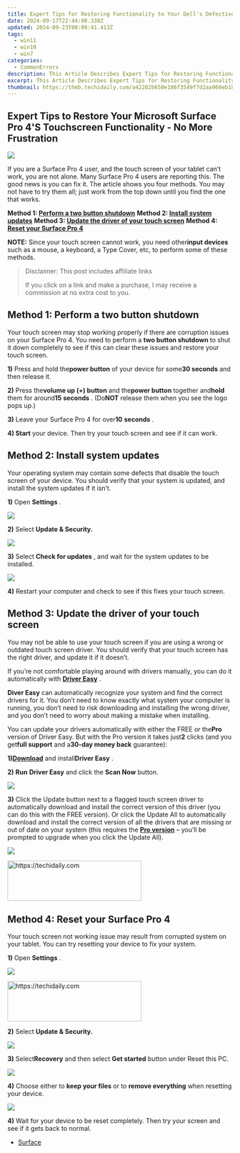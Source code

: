 ```yaml
---
title: Expert Tips for Restoring Functionality to Your Dell's Defective USB Interface
date: 2024-09-17T22:44:00.338Z
updated: 2024-09-23T00:09:41.413Z
tags:
  - win11
  - win10
  - win7
categories:
  - CommonErrors
description: This Article Describes Expert Tips for Restoring Functionality to Your Dell's Defective USB Interface
excerpt: This Article Describes Expert Tips for Restoring Functionality to Your Dell's Defective USB Interface
thumbnail: https://thmb.techidaily.com/a42282b650e186f3549f7d2aa960eb18debb612fb2fb6b24d9d6255bb836b3c7.JPG
---
```


## Expert Tips to Restore Your Microsoft Surface Pro 4'S Touchscreen Functionality - No More Frustration

![](https://images.drivereasy.com/wp-content/uploads/2017/10/img_59dad4f7002d7.jpg)

 If you are a Surface Pro 4 user, and the touch screen of your tablet can’t work, you are not alone. Many Surface Pro 4 users are reporting this. The good news is you can fix it. The article shows you four methods. You may not have to try them all; just work from the top down until you find the one that works.

 **Method 1: [Perform a two button shutdown](https://tools.techidaily.com/drivereasy/download/)**
 **Method 2: [Install system updates](https://tools.techidaily.com/drivereasy/download/)**
 **Method 3: [Update the driver of your touch screen](https://tools.techidaily.com/drivereasy/download/)**
 **Method 4: [Reset your Surface Pro 4](https://tools.techidaily.com/drivereasy/download/)**

**NOTE:** Since your touch screen cannot work, you need other**input devices** such as a mouse, a keyboard, a Type Cover, etc, to perform some of these methods.  

>  Disclaimer: This post includes affiliate links
>
>  If you click on a link and make a purchase, I may receive a commission at no extra cost to you.
>

  
## Method 1: Perform a two button shutdown

 Your touch screen may stop working properly if there are corruption issues on your Surface Pro 4\. You need to perform a **two button shutdown**  to shut it down completely to see if this can clear these issues and restore your touch screen.

**1)** Press and hold the**power button** of your device for some**30 seconds** and then release it.

**2)**  Press the**volume up (+) button** and the**power button** together and**hold** them for around**15** **seconds** . (Do**NOT** release them when you see the logo pops up.)

**3)**  Leave your Surface Pro 4 for over**10** **seconds** .

**4) Start** your device. Then try your touch screen and see if it can work.  
  
## Method 2: Install system updates

 Your operating system may contain some defects that disable the touch screen of your device. You should verify that your system is updated, and install the system updates if it isn’t.

**1)** Open **Settings** .

![](https://images.drivereasy.com/wp-content/uploads/2017/07/img_595b61efb81b9.png)

**2)**  Select **Update & Security.**

![](https://images.drivereasy.com/wp-content/uploads/2017/07/img_595b623499e38.png)

**3)**  Select **Check for updates** , and wait for the system updates to be installed.

![](https://images.drivereasy.com/wp-content/uploads/2017/07/img_595b63705ebce.png)

**4)**  Restart your computer and check to see if this fixes your touch screen.  
  
## Method 3: Update the driver of your touch screen

 You may not be able to use your touch screen if you are using a wrong or outdated touch screen driver. You should verify that your touch screen has the right driver, and update it if it doesn’t.

 If you’re not comfortable playing around with drivers manually, you can do it automatically with [**Driver Easy**](https://tools.techidaily.com/drivereasy/download/) .

**Diver Easy** can automatically recognize your system and find the correct drivers for it. You don’t need to know exactly what system your computer is running, you don’t need to risk downloading and installing the wrong driver, and you don’t need to worry about making a mistake when installing.

 You can update your drivers automatically with either the FREE or the**Pro** version of Driver Easy. But with the Pro version it takes just**2** clicks (and you get**full support** and a**30-day money back** guarantee):

 **1)[Download](https://tools.techidaily.com/drivereasy/download/)**  and install**Driver Easy** .

**2)** **Run** **Driver Easy** and click the **Scan Now** button.

![](https://images.drivereasy.com/wp-content/uploads/2017/07/img_595c49fc02c88.png)

**3)**  Click the Update button next to a flagged touch screen driver to automatically download and install the correct version of this driver (you can do this with the FREE version). Or click the Update All to automatically download and install the correct version of all the drivers that are missing or out of date on your system (this requires the [**Pro version**](https://tools.techidaily.com/drivereasy/download/)  – you’ll be prompted to upgrade when you click the Update All).

![](https://images.drivereasy.com/wp-content/uploads/2017/09/img_59afac9d2c5c8.jpg)
  

<!-- affiliate ads begin -->
<a href="https://aligracehair.sjv.io/c/5597632/2135414/19272" target="_top" id="2135414">
  <img src="//a.impactradius-go.com/display-ad/19272-2135414" border="0" alt="https://techidaily.com" width="300" height="90"/>
</a>
<img height="0" width="0" src="https://aligracehair.sjv.io/i/5597632/2135414/19272" style="position:absolute;visibility:hidden;" border="0" />
<!-- affiliate ads end -->

## Method 4: Reset your Surface Pro 4

 Your touch screen not working issue may result from corrupted system on your tablet. You can try resetting your device to fix your system.

**1)** Open **Settings** .

![](https://images.drivereasy.com/wp-content/uploads/2017/07/img_595b61efb81b9.png)

<!-- affiliate ads begin -->
<a href="https://aligracehair.sjv.io/c/5597632/1948891/19272" target="_top" id="1948891">
  <img src="//a.impactradius-go.com/display-ad/19272-1948891" border="0" alt="https://techidaily.com" width="300" height="90"/>
</a>
<img height="0" width="0" src="https://aligracehair.sjv.io/i/5597632/1948891/19272" style="position:absolute;visibility:hidden;" border="0" />
<!-- affiliate ads end -->

**2)**  Select **Update & Security.**

![](https://images.drivereasy.com/wp-content/uploads/2017/07/img_595b623499e38.png)

**3)**  Select**Recovery** and then select **Get started** button under Reset this PC.

![](https://images.drivereasy.com/wp-content/uploads/2017/07/img_595c54ad3185f.png)

**4)** Choose either to **keep your files** or to **remove everything** when resetting your device.

![](https://images.drivereasy.com/wp-content/uploads/2017/07/img_595c551f22061.png)

**4)**  Wait for your device to be reset completely. Then try your screen and see if it gets back to normal.

* [Surface](https://tools.techidaily.com/drivereasy/download/)

<ins class="adsbygoogle"
     style="display:block"
     data-ad-format="autorelaxed"
     data-ad-client="ca-pub-7571918770474297"
     data-ad-slot="1223367746"></ins>

<ins class="adsbygoogle"
     style="display:block"
     data-ad-client="ca-pub-7571918770474297"
     data-ad-slot="8358498916"
     data-ad-format="auto"
     data-full-width-responsive="true"></ins>



